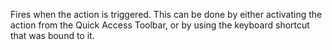 Fires when the action is triggered. This can be done by either activating
the action from the Quick Access Toolbar, or by using the keyboard
shortcut that was bound to it.